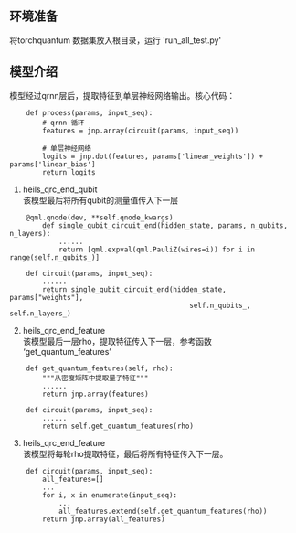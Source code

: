 ## 环境准备
  将torchquantum 数据集放入根目录，运行 'run_all_test.py'

## 模型介绍

  模型经过qrnn层后，提取特征到单层神经网络输出。核心代码： 
```
    def process(params, input_seq):
        # qrnn 循环
        features = jnp.array(circuit(params, input_seq))
        
        # 单层神经网络
        logits = jnp.dot(features, params['linear_weights']) + params['linear_bias']
        return logits
```
1. heils_qrc_end_qubit  
    该模型最后将所有qubit的测量值传入下一层  
```
    @qml.qnode(dev, **self.qnode_kwargs)
        def single_qubit_circuit_end(hidden_state, params, n_qubits, n_layers):
            ......
            return [qml.expval(qml.PauliZ(wires=i)) for i in range(self.n_qubits_)]
            
    def circuit(params, input_seq):
        ......
        return single_qubit_circuit_end(hidden_state, params["weights"],
                                            self.n_qubits_, self.n_layers_)
```
2. heils_qrc_end_feature  
    该模型最后一层rho，提取特征传入下一层，参考函数 ‘get_quantum_features’
```
    def get_quantum_features(self, rho):
        """从密度矩阵中提取量子特征"""
        ......
        return jnp.array(features)

    def circuit(params, input_seq):
        ......
        return self.get_quantum_features(rho)
```
3. heils_qrc_end_feature  
    该模型将每轮rho提取特征，最后将所有特征传入下一层。
```
    def circuit(params, input_seq):
        all_features=[]
        ...
        for i, x in enumerate(input_seq):
            ...
            all_features.extend(self.get_quantum_features(rho))
        return jnp.array(all_features)

```
